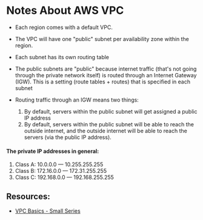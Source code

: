 # Notes About AWS VPC

* Each region comes with a default VPC.
* The VPC will have one "public" subnet per availability zone within the region.
* Each subnet has its own routing table
* The public subnets are "public" because internet traffic (that's not going through the private network itself) is routed through an Internet Gateway (IGW). This is a setting (route tables + routes) that is specified in each subnet

* Routing traffic through an IGW means two things:
	1. By default, servers within the public subnet will get assigned a public IP address
	2. By default, servers within the public subnet will be able to reach the outside internet, and the outside internet will be able to reach the servers (via the public IP address).


#### The private IP addresses in general:
1. Class A: 10.0.0.0 — 10.255.255.255
2. Class B: 172.16.0.0 — 172.31.255.255 
3. Class C: 192.168.0.0 — 192.168.255.255


















## Resources:
* [VPC Basics - Small Series](https://cloudcasts.io/course/vpc-basics)
